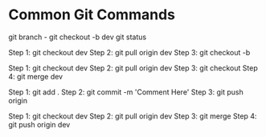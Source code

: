 # Common Git Commands

git branch
    - git checkout -b dev
git status

<!-- Create a Branch -->
Step 1: git checkout dev
Step 2: git pull origin dev
Step 3: git checkout -b <your-branch-name>

<!-- START CODING: PULL FROM GITHUB into LOCAL BRANCH-->
Step 1: git checkout dev
Step 2: git pull origin dev
Step 3: git checkout <your-branch-name>
Step 4: git merge dev

<!-- END CODING: PUSH TO LOCAL -->
Step 1: git add .
Step 2: git commit -m 'Comment Here'
Step 3: git push origin <your-branch-name>

<!-- END CODING: PUSH TO GITHUB from LOCAL BRANCH-->
Step 1: git checkout dev
Step 2: git pull origin dev
Step 3: git merge <your-branch-name>
Step 4: git push origin dev

